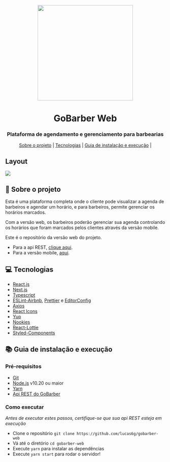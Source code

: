 <p align="center">
    <img width="300" align="center" src="https://user-images.githubusercontent.com/54814274/140586879-19084ed6-8110-47ab-a506-f4a0154b520d.png">
</p>

<h1 align="center">
    GoBarber Web
</h1>

<h3 align="center">
Plataforma de agendamento e gerenciamento para barbearias
</h3>

<p align="center">
  <a href="#rocket-sobre-o-projeto">Sobre o projeto</a> | <a href="#computer-tecnologias">Tecnologias</a> | <a href="#books-guia-de-instalação-e-execução">Guia de instalação e execução</a> |
</p>

## Layout

<img src="https://user-images.githubusercontent.com/49662901/81240473-e8881c00-8fdd-11ea-9d47-740980f0eb6c.png">

## :rocket: Sobre o projeto

<p>Esta é uma plataforma completa onde o cliente pode visualizar a agenda de barbeiros e agendar um horário,
e para barbeiros, permite gerenciar os horários marcados.</p>

<p>Com a versão web, os barbeiros poderão gerenciar sua agenda controlando os horários que foram marcados pelos clientes através da versão mobile.</p>

<p>Este é o repositório da versão web do projeto.</p>
<ul>
  <li>Para a api REST, <a href="https://github.com/lucas6g/gobarber-backend">clique aqui</a>.</li>
  <li>Para a versão mobile, <a href="https://github.com/lucas6g/gobarber-mobile">aqui</a>.</li>
</ul>

## :computer: Tecnologias

- [React.js](https://pt-br.reactjs.org/)
- [Next.js](https://nextjs.org)
- [Typescript](https://www.typescriptlang.org/)
- [ESLint-Airbnb](https://eslint.org/), [Prettier](https://prettier.io/) e [EditorConfig](https://editorconfig.org/)
- [Axios](https://github.com/axios/axios)
- [React Icons](https://react-icons.github.io/react-icons/)
- [Yup](https://github.com/jquense/yup)
- [Nookies](https://www.npmjs.com/package/nookies?activeTab=readme)
- [React-Lottie](https://www.npmjs.com/package/react-lottie)
- [Styled-Components](styled-components)



## :books: Guia de instalação e execução

### Pré-requisitos

- [Git](https://git-scm.com/)
- [Node.js](https://nodejs.org/en/) v10.20 ou maior
- [Yarn](https://yarnpkg.com/)
- [Api REST do GoBarber](https://github.com/lucas6g/gobarber-backend)

### Como executar

<i>Antes de executar estes passos, certifique-se que sua api REST esteja em execução</i>

- Clone o repositório `git clone https://github.com/lucas6g/gobarber-web`
- Vá até o diretório `cd gobarber-web`
- Execute `yarn` para instalar as dependências
- Execute `yarn start` para rodar o servidor!
